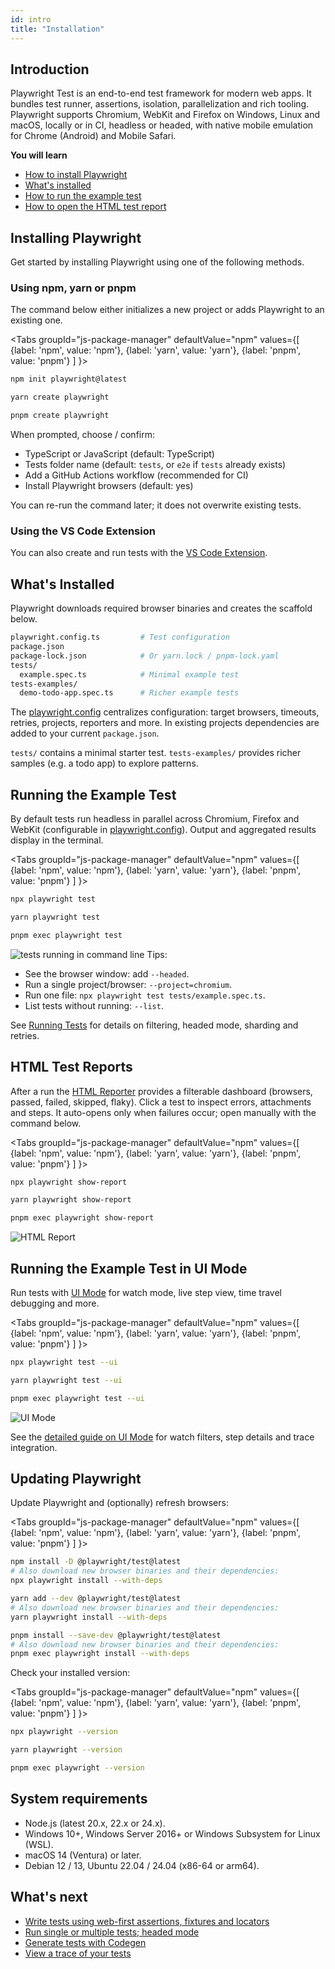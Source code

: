 ```yaml
---
id: intro
title: "Installation"
---
```


## Introduction

Playwright Test is an end-to-end test framework for modern web apps. It bundles test runner, assertions, isolation, parallelization and rich tooling. Playwright supports Chromium, WebKit and Firefox on Windows, Linux and macOS, locally or in CI, headless or headed, with native mobile emulation for Chrome (Android) and Mobile Safari.

**You will learn**

- [How to install Playwright](/intro.md#installing-playwright)
- [What's installed](/intro.md#whats-installed)
- [How to run the example test](/intro.md#running-the-example-test)
- [How to open the HTML test report](/intro.md#html-test-reports)

## Installing Playwright

Get started by installing Playwright using one of the following methods.

### Using npm, yarn or pnpm

The command below either initializes a new project or adds Playwright to an existing one.

<Tabs
  groupId="js-package-manager"
  defaultValue="npm"
  values={[
    {label: 'npm', value: 'npm'},
    {label: 'yarn', value: 'yarn'},
    {label: 'pnpm', value: 'pnpm'}
  ]
}>
<TabItem value="npm">

```bash
npm init playwright@latest
```

</TabItem>

<TabItem value="yarn">

```bash
yarn create playwright
```

</TabItem>

<TabItem value="pnpm">

```bash
pnpm create playwright
```

</TabItem>

</Tabs>

When prompted, choose / confirm:
- TypeScript or JavaScript (default: TypeScript)
- Tests folder name (default: `tests`, or `e2e` if `tests` already exists)
- Add a GitHub Actions workflow (recommended for CI)
- Install Playwright browsers (default: yes)

You can re-run the command later; it does not overwrite existing tests.

### Using the VS Code Extension

You can also create and run tests with the [VS Code Extension](./getting-started-vscode.md).

## What's Installed

Playwright downloads required browser binaries and creates the scaffold below.

```bash
playwright.config.ts         # Test configuration
package.json
package-lock.json            # Or yarn.lock / pnpm-lock.yaml
tests/
  example.spec.ts            # Minimal example test
tests-examples/
  demo-todo-app.spec.ts      # Richer example tests
```

The [playwright.config](./test-configuration.md) centralizes configuration: target browsers, timeouts, retries, projects, reporters and more. In existing projects dependencies are added to your current `package.json`.

`tests/` contains a minimal starter test. `tests-examples/` provides richer samples (e.g. a todo app) to explore patterns.

## Running the Example Test

By default tests run headless in parallel across Chromium, Firefox and WebKit (configurable in [playwright.config](./test-configuration.md)). Output and aggregated results display in the terminal.

<Tabs
  groupId="js-package-manager"
  defaultValue="npm"
  values={[
    {label: 'npm', value: 'npm'},
    {label: 'yarn', value: 'yarn'},
    {label: 'pnpm', value: 'pnpm'}
  ]
}>
<TabItem value="npm">

```bash
npx playwright test
```

</TabItem>

<TabItem value="yarn">

```bash
yarn playwright test
```

</TabItem>

<TabItem value="pnpm">

```bash
pnpm exec playwright test
```

</TabItem>

</Tabs>

![tests running in command line](https://github.com/microsoft/playwright/assets/13063165/981c1b2b-dc7e-4b85-b241-272b44da6628)
Tips:
- See the browser window: add `--headed`.
- Run a single project/browser: `--project=chromium`.
- Run one file: `npx playwright test tests/example.spec.ts`.
- List tests without running: `--list`.

See [Running Tests](./running-tests.md) for details on filtering, headed mode, sharding and retries.

## HTML Test Reports

After a run the [HTML Reporter](./test-reporters.md#html-reporter) provides a filterable dashboard (browsers, passed, failed, skipped, flaky). Click a test to inspect errors, attachments and steps. It auto-opens only when failures occur; open manually with the command below.

<Tabs
  groupId="js-package-manager"
  defaultValue="npm"
  values={[
    {label: 'npm', value: 'npm'},
    {label: 'yarn', value: 'yarn'},
    {label: 'pnpm', value: 'pnpm'}
  ]
}>
<TabItem value="npm">

```bash
npx playwright show-report
```

</TabItem>

<TabItem value="yarn">

```bash
yarn playwright show-report
```

</TabItem>

<TabItem value="pnpm">

```bash
pnpm exec playwright show-report
```

</TabItem>

</Tabs>

![HTML Report](https://github.com/microsoft/playwright/assets/13063165/38ec17a7-9e61-4002-b137-a93812765501)

## Running the Example Test in UI Mode

Run tests with [UI Mode](./test-ui-mode.md) for watch mode, live step view, time travel debugging and more.

<Tabs
  groupId="js-package-manager"
  defaultValue="npm"
  values={[
    {label: 'npm', value: 'npm'},
    {label: 'yarn', value: 'yarn'},
    {label: 'pnpm', value: 'pnpm'}
  ]
}>

<TabItem value="npm">

```bash
npx playwright test --ui
```

</TabItem>

<TabItem value="yarn">

```bash
yarn playwright test --ui
```

</TabItem>

<TabItem value="pnpm">

```bash
pnpm exec playwright test --ui
```

</TabItem>

</Tabs>

![UI Mode](https://github.com/microsoft/playwright/assets/13063165/c5b501cc-4f5d-485a-87cc-66044c651786)

See the [detailed guide on UI Mode](./test-ui-mode.md) for watch filters, step details and trace integration.

## Updating Playwright

Update Playwright and (optionally) refresh browsers:

<Tabs
  groupId="js-package-manager"
  defaultValue="npm"
  values={[
    {label: 'npm', value: 'npm'},
    {label: 'yarn', value: 'yarn'},
    {label: 'pnpm', value: 'pnpm'}
  ]
}>

<TabItem value="npm">

```bash
npm install -D @playwright/test@latest
# Also download new browser binaries and their dependencies:
npx playwright install --with-deps
```

</TabItem>

<TabItem value="yarn">

```bash
yarn add --dev @playwright/test@latest
# Also download new browser binaries and their dependencies:
yarn playwright install --with-deps
```

</TabItem>

<TabItem value="pnpm">

```bash
pnpm install --save-dev @playwright/test@latest
# Also download new browser binaries and their dependencies:
pnpm exec playwright install --with-deps
```

</TabItem>

</Tabs>

Check your installed version:

<Tabs
  groupId="js-package-manager"
  defaultValue="npm"
  values={[
    {label: 'npm', value: 'npm'},
    {label: 'yarn', value: 'yarn'},
    {label: 'pnpm', value: 'pnpm'}
  ]
}>

<TabItem value="npm">

```bash
npx playwright --version
```

</TabItem>

<TabItem value="yarn">

```bash
yarn playwright --version
```

</TabItem>

<TabItem value="pnpm">

```bash
pnpm exec playwright --version
```

</TabItem>

</Tabs>

## System requirements

- Node.js (latest 20.x, 22.x or 24.x).
- Windows 10+, Windows Server 2016+ or Windows Subsystem for Linux (WSL).
- macOS 14 (Ventura) or later.
- Debian 12 / 13, Ubuntu 22.04 / 24.04 (x86-64 or arm64).

## What's next

- [Write tests using web-first assertions, fixtures and locators](./writing-tests.md)
- [Run single or multiple tests; headed mode](./running-tests.md)
- [Generate tests with Codegen](./codegen-intro.md)
- [View a trace of your tests](./trace-viewer-intro.md)
